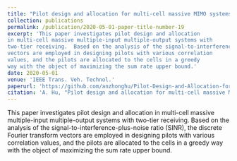 ```yaml
---
title: "Pilot design and allocation for multi-cell massive MIMO systems with two-tier receiving"
collection: publications
permalink: /publication/2020-05-01-paper-title-number-19
excerpt: 'This paper investigates pilot design and allocation
in multi-cell massive multiple-input multiple-output systems with
two-tier receiving.  Based on the analysis of the signal-to-interference-plus-noise ratio (SINR), the discrete Fourier transform
vectors are employed in designing pilots with various correlation
values, and the pilots are allocated to the cells in a greedy
way with the object of maximizing the sum rate upper bound.'
date: 2020-05-01
venue: 'IEEE Trans. Veh. Technol.'
paperurl: 'https://github.com/anzhonghu/Pilot-Design-and-Allocation-for-Multi-Cell-Massive-MIMO-Systems-with-Two-Tier-Receiving'
citation: 'A. Hu, "Pilot design and allocation for multi-cell massive MIMO systems with two-tier receiving,"IEEE Trans. Veh. Technol., vol. PP, no. PP, pp. 1–14, May 2020.'
---
```

This paper investigates pilot design and allocation
in multi-cell massive multiple-input multiple-output systems with
two-tier receiving.  Based on the analysis of the signal-to-interference-plus-noise ratio (SINR), the discrete Fourier transform
vectors are employed in designing pilots with various correlation
values, and the pilots are allocated to the cells in a greedy
way with the object of maximizing the sum rate upper bound.
